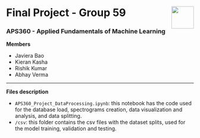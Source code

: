 # Final Project - Group 59<img src="https://upload.wikimedia.org/wikipedia/en/thumb/0/04/Utoronto_coa.svg/1024px-Utoronto_coa.svg.png" width=60px align="right"> 
### APS360 - Applied Fundamentals of Machine Learning

**Members**
- Javiera Bao
- Kieran Kasha
- Rishik Kumar
- Abhay Verma

---

**Files description**
- `APS360_Project_DataProcessing.ipynb`: this notebook has the code used for the database load, spectrograms creation, data visualization and analysis, and data splitting.
- `/csv`: this folder contains the csv files with the dataset splits, used for the model training, validation and testing.

